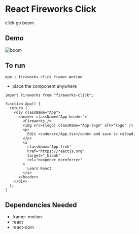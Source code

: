 # React Fireworks Click

click go boom

## Demo

![boom](https://github.com/AloyBranCheung/fireworks-click/assets/104483060/12a3f4b2-2b17-411c-8afe-297e3c5b7f4d)

## To run

`npm i fireworks-click framer-motion`

- place the component anywhere

```
import Fireworks from "fireworks-click";

function App() {
  return (
    <div className="App">
      <header className="App-header">
        <Fireworks />
        <img src={logo} className="App-logo" alt="logo" />
        <p>
          Edit <code>src/App.tsx</code> and save to reload.
        </p>
        <a
          className="App-link"
          href="https://reactjs.org"
          target="_blank"
          rel="noopener noreferrer"
        >
          Learn React
        </a>
      </header>
    </div>
  );
}

```

## Dependencies Needed

- framer-motion
- react
- react-dom

